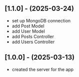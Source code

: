 ## [1.1.0] - (2025-03-24)
- set up MongoDB connection
- add Post Model
- add User Model
- add Posts Controller
- add Users Controller

## [1.0.0] - (2025-03-13)
- created the server for the app